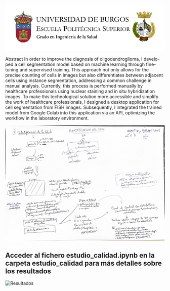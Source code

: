 ![Banner](https://github.com/flooki10/TFG/blob/main/banner.png)



Abstract
In order to improve the diagnosis of oligodendroglioma, I develo-
ped a cell segmentation model based on machine learning through
fine-tuning and supervised training. This approach not only allows for
the precise counting of cells in images but also differentiates between
adjacent cells using instance segmentation, addressing a common
challenge in manual analysis. Currently, this process is performed
manually by healthcare professionals using nuclear staining and in
situ hybridization images.
To make this technological solution more accessible and simplify
the work of healthcare professionals, I designed a desktop application
for cell segmentation from FISH images. Subsequently, I integrated
the trained model from Google Colab into this application via an
API, optimizing the workflow in the laboratory environment.


![Plan General](https://github.com/flooki10/TFG/blob/main/planificaci%C3%B3n_TFG.png)

## Acceder al fichero estudio_calidad.ipynb en la carpeta estudio_calidad para más detalles sobre los resultados
![Resultados](https://github.com/flooki10/TFG/blob/main/superposici%C3%B3n_original_segmentada.png)
